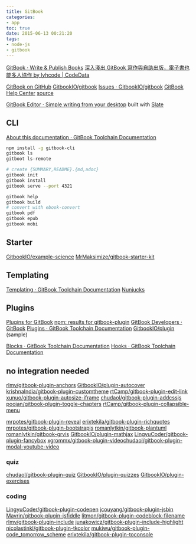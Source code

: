 ```yaml
---
title: GitBook
categories:
- app
toc: true
date: 2015-06-13 00:21:20
tags:
- node-js
- gitbook
---
```


[GitBook · Write & Publish Books](https://www.gitbook.com/)
[深入淺出 GitBook 寫作與自助出版，電子書也能多人協作 by lyhcode | CodeData](http://www.codedata.com.tw/social-coding/gitbook-self-publishing/)

[GitBook on GitHub](https://github.com/GitbookIO)
[GitbookIO/gitbook](https://github.com/GitbookIO/gitbook)
[Issues · GitbookIO/gitbook](https://github.com/GitbookIO/gitbook/issues)
[GitBook Help Center](https://help.gitbook.com/)  [source](https://github.com/GitbookIO/help.gitbook.com)

[GitBook Editor · Simple writing from your desktop](https://www.gitbook.com/editor) built with [Slate](http://slatejs.org/#/rich-text)

## CLI

[About this documentation · GitBook Toolchain Documentation](https://toolchain.gitbook.com/)


```sh
npm install -g gitbook-cli
gitbook ls
gitboot ls-remote

# create {SUMMARY,README}.{md,adoc}
gitbook init
gitbook install
gitbook serve --port 4321

gitbook help
gitbook build
# convert with ebook-convert
gitbook pdf
gitbook epub
gitbook mobi
```

## Starter

[GitbookIO/example-science](https://github.com/GitbookIO/example-science)
[MrMaksimize/gitbook-starter-kit](https://github.com/MrMaksimize/gitbook-starter-kit)

## Templating

[Templating · GitBook Toolchain Documentation](https://toolchain.gitbook.com/templating/)
[Nunjucks](https://mozilla.github.io/nunjucks/)

## Plugins

[Plugins for GitBook](http://plugins.gitbook.com/)
[npm: results for gitbook-plugin](https://www.npmjs.com/search?q=gitbook-plugin)
[GitBook Developers · GitBook](https://www.gitbook.com/book/gitbookio/api-guide/details)
[Plugins · GitBook Toolchain Documentation](https://toolchain.gitbook.com/plugins/)
[GitbookIO/plugin](https://github.com/GitbookIO/plugin) (sample)

[Blocks · GitBook Toolchain Documentation](https://toolchain.gitbook.com/plugins/blocks.html)
[Hooks · GitBook Toolchain Documentation](https://toolchain.gitbook.com/plugins/hooks.html)

## no integration needed

[rlmv/gitbook-plugin-anchors](https://github.com/rlmv/gitbook-plugin-anchors)
[GitbookIO/plugin-autocover](https://github.com/GitbookIO/plugin-autocover)
[krishnaIndia/gitbook-plugin-customtheme](https://github.com/krishnaIndia/gitbook-plugin-customtheme)
[rtCamp/gitbook-plugin-edit-link](https://github.com/rtCamp/gitbook-plugin-edit-link)
[xunuo/gitbook-plugin-autosize-iframe](https://github.com/xunuo/gitbook-plugin-autosize-iframe)
[chudaol/gitbook-plugin-addcssjs](https://github.com/chudaol/gitbook-plugin-addcssjs)
[poojan/gitbook-plugin-toggle-chapters](https://github.com/poojan/gitbook-plugin-toggle-chapters)
[rtCamp/gitbook-plugin-collapsible-menu](https://github.com/rtCamp/gitbook-plugin-collapsible-menu)

[mrpotes/gitbook-plugin-reveal](https://github.com/mrpotes/gitbook-plugin-reveal)
[erixtekila/gitbook-plugin-richquotes](https://github.com/erixtekila/gitbook-plugin-richquotes)
[mrpotes/gitbook-plugin-bootstrapjs](https://github.com/mrpotes/gitbook-plugin-bootstrapjs)
[romanlytkin/gitbook-plantuml](https://github.com/romanlytkin/gitbook-plantuml)
[romanlytkin/gitbook-grvis](https://github.com/romanlytkin/gitbook-grvis)
[GitbookIO/plugin-mathjax](https://github.com/GitbookIO/plugin-mathjax)
[LingyuCoder/gitbook-plugin-fancybox](https://github.com/LingyuCoder/gitbook-plugin-fancybox)
[xgrommx/gitbook-plugin-video](https://github.com/xgrommx/gitbook-plugin-video)[chudaol/gitbook-plugin-modal-youtube-video](https://github.com/chudaol/gitbook-plugin-modal-youtube-video)

### quiz

[chudaol/gitbook-plugin-quiz](https://github.com/chudaol/gitbook-plugin-quiz)
[GitbookIO/plugin-quizzes](https://github.com/GitbookIO/plugin-quizzes)
[GitbookIO/plugin-exercises](https://github.com/GitbookIO/plugin-exercises)

### coding

[LingyuCoder/gitbook-plugin-codepen](https://github.com/LingyuCoder/gitbook-plugin-codepen)
[jcouyang/gitbook-plugin-jsbin](https://github.com/jcouyang/gitbook-plugin-jsbin)
[Mavrin/gitbook-plugin-jsfiddle](https://github.com/Mavrin/gitbook-plugin-jsfiddle)
[litmon/gitbook-plugin-codeblock-filename](https://github.com/litmon/gitbook-plugin-codeblock-filename)
[rlmv/gitbook-plugin-include](https://github.com/rlmv/gitbook-plugin-include)
[junakowicz/gitbook-plugin-include-highlight](https://github.com/junakowicz/gitbook-plugin-include-highlight)
[nicolastinkl/gitbook-plugin-tkcolor](https://github.com/nicolastinkl/gitbook-plugin-tkcolor)
[mukiwu/gitbook-plugin-code_tomorrow_scheme](https://github.com/mukiwu/gitbook-plugin-code_tomorrow_scheme)
[erixtekila/gitbook-plugin-toconsole](https://github.com/erixtekila/gitbook-plugin-toconsole)

